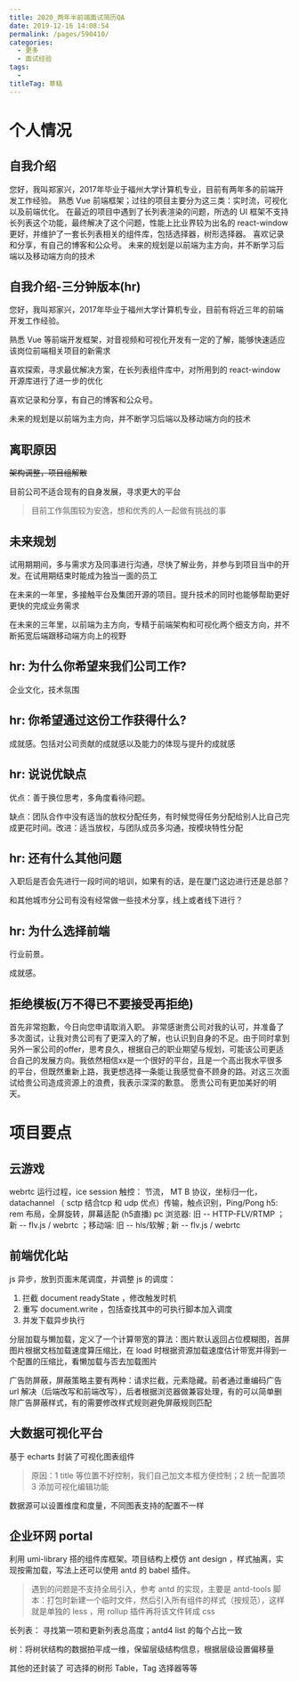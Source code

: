 ```yaml
---
title: 2020_两年半前端面试简历QA
date: 2019-12-16 14:08:54
permalink: /pages/590410/
categories: 
  - 更多
  - 面试经验
tags: 
  - 
titleTag: 草稿
---
```

# 个人情况

## 自我介绍

您好，我叫郑家兴，2017年毕业于福州大学计算机专业，目前有两年多的前端开发工作经验。
熟悉 Vue 前端框架；过往的项目主要分为这三类：实时流，可视化以及前端优化。
在最近的项目中遇到了长列表渲染的问题，所选的 UI 框架不支持长列表这个功能，最终解决了这个问题，性能上比业界较为出名的 react-window 更好，并维护了一套长列表相关的组件库，包括选择器，树形选择器。
喜欢记录和分享，有自己的博客和公众号。
未来的规划是以前端为主方向，并不断学习后端以及移动端方向的技术

## 自我介绍-三分钟版本(hr)

您好，我叫郑家兴，2017年毕业于福州大学计算机专业，目前有将近三年的前端开发工作经验。

熟悉 Vue 等前端开发框架，对音视频和可视化开发有一定的了解，能够快速适应该岗位前端相关项目的新需求

喜欢探索，寻求最优解决方案，在长列表组件库中，对所用到的 react-window 开源库进行了进一步的优化

喜欢记录和分享，有自己的博客和公众号。

未来的规划是以前端为主方向，并不断学习后端以及移动端方向的技术

## 离职原因

~~架构调整，项目组解散~~

目前公司不适合现有的自身发展，寻求更大的平台
> 目前工作氛围较为安逸，想和优秀的人一起做有挑战的事


## 未来规划

试用期期间，多与需求方及同事进行沟通，尽快了解业务，并参与到项目当中的开发。在试用期结束时能成为独当一面的员工

在未来的一年里，多接触平台及集团开源的项目。提升技术的同时也能够帮助更好更快的完成业务需求

在未来的三年里，以前端为主方向，专精于前端架构和可视化两个细支方向，并不断拓宽后端跟移动端方向上的视野

## hr: 为什么你希望来我们公司工作?

企业文化，技术氛围

## hr: 你希望通过这份工作获得什么?


成就感。包括对公司贡献的成就感以及能力的体现与提升的成就感

## hr: 说说优缺点

优点：善于换位思考，多角度看待问题。

缺点：团队合作中没有适当的放权分配任务，有时候觉得任务分配给别人比自己完成更花时间。改进：适当放权，与团队成员多沟通，按模块特性分配

## hr: 还有什么其他问题

入职后是否会先进行一段时间的培训，如果有的话，是在厦门这边进行还是总部？

和其他城市分公司有没有经常做一些技术分享，线上或者线下进行？



## hr: 为什么选择前端

行业前景。

成就感。

## 拒绝模板(万不得已不要接受再拒绝)

首先非常抱歉，今日向您申请取消入职。
非常感谢贵公司对我的认可，并准备了多次面试，让我对贵公司有了更深入的了解，也认识到自身的不足。由于同时拿到另外一家公司的offer，思考良久，根据自己的职业期望与规划，可能该公司更适合自己的发展方向。我依然相信xx是一个很好的平台，且是一个高出我水平很多的平台，但既然重新上路，我更想选择一条能让我感觉奋不顾身的路。对这三次面试给贵公司造成资源上的浪费，我表示深深的歉意。
愿贵公司有更加美好的明天。

# 项目要点

## 云游戏
webrtc 运行过程，ice session
触控： 节流， MT B 协议，坐标归一化，datachannel （ sctp 结合tcp 和 udp 优点）传输，触点识别，Ping/Pong
h5: rem 布局，全屏旋转，屏幕适配
(h5直播) pc 浏览器: 旧 -- HTTP-FLV/RTMP ；新 -- flv.js / webrtc ；移动端: 旧 -- hls/软解 ; 新 -- flv.js / webrtc

## 前端优化站

js 异步，放到页面末尾调度，并调整 js 的调度：
1. 拦截 document readyState ，修改触发时机
2. 重写 document.write ，包括查找其中的可执行脚本加入调度
3. 并发下载异步执行

分层加载与懒加载，定义了一个计算带宽的算法：图片默认返回占位模糊图，首屏图片根据文档加载速度算压缩比，在 load 时根据资源加载速度估计带宽并得到一个配置的压缩比，看懒加载与否去加载图片

广告防屏蔽，屏蔽策略主要有两种：请求拦截，元素隐藏。前者通过重编码广告 url 解决（后端改写和前端改写），后者根据浏览器做兼容处理，有的可以简单删除广告屏蔽样式，有的需要修改样式规则避免屏蔽规则匹配

## 大数据可视化平台

基于 echarts 封装了可视化图表组件
> 原因：1 title 等位置不好控制，我们自己加文本框方便控制；2 统一配置项 3 添加可视化编辑功能


数据源可以设置维度和度量，不同图表支持的配置不一样

## 企业环网 portal

利用 umi-library 搭的组件库框架。项目结构上模仿 ant design ，样式抽离，实现按需加载，写法上还可以使用 antd 的 babel 插件。
> 遇到的问题是不支持全局引入，参考 antd 的实现，主要是 antd-tools 脚本：打包时新建一个临时文件，然后引入所有组件的样式（按规范），这样就是单独的 less ，用 rollup 插件再将该文件转成 css

长列表： 寻找第一项和更新列表总高度；antd4 list 的每个占比一致

树：将树状结构的数据拍平成一维，保留层级结构信息，根据层级设置偏移量

其他的还封装了 可选择的树形 Table，Tag 选择器等等